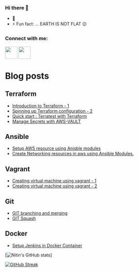 ### Hi there 👋
- 🌱
- ⚡ Fun fact: ... EARTH IS NOT FLAT :wink:
<!--
**imnitin28/imnitin28** is a ✨ _special_ ✨ repository because its `README.md` (this file) appears on your GitHub profile.

Here are some ideas to get you started:

- 🔭 I’m currently working on ...
- 🌱 I’m currently learning ...
- 👯 I’m looking to collaborate on ...
- 🤔 I’m looking for help with ...
- 💬 Ask me about ...
- 📫 How to reach me: ...
- 😄 Pronouns: ...

-->

<h3 align="left">Connect with me:</h3>
<p align="left">
<a href="https://instagram.com/minitin28" target="blank"><img align="center" src="https://cdn4.iconfinder.com/data/icons/picons-social/57/38-instagram-3-256.png" alt="" height="40" width="40" /></a>
<a href="http://linkedin.com/in/imnitin28" target="blank"><img align="center" src="https://cdn4.iconfinder.com/data/icons/flat-brand-logo-2/512/linkedin-256.png" alt="" height="40" width="40" /></a>
</p>

# Blog posts
<!-- BLOG-POST-LIST:START -->
## Terraform
- [Introduction to Terraform - 1](https://blog.knoldus.com/introduction-to-terraform-1/)
- [Spinning up Terraform configuration - 2](https://blog.knoldus.com/spinning-up-terraform-configuration-2/)
- [Quick start : Terratest with Terraform](https://blog.knoldus.com/quick-start-terratest-with-terraform/)
- [Manage Secrets with AWS-VAULT](https://blog.knoldus.com/manage-aws-secrets-with-aws-vault/)
## Ansible
- [Setup AWS resource using Anisble modules](https://blog.knoldus.com/setup-aws-resources-using-ansible-modules/)
- [Create Networking resources in aws using Ansible Modules.](https://blog.knoldus.com/create-network-infrastructure-on-aws-using-ansible-modules/)
## Vagrant 
- [Creating virtual machine using vagrant - 1](https://blog.knoldus.com/creating-virtual-machines-using-vagrant-1/)
- [Creating virtual machine using vagrant - 2](https://blog.knoldus.com/creating-virtual-machines-using-vagrant-2/)
## Git
- [GIT branching and merging](https://blog.knoldus.com/quick-overview-to-git-branch-and-merge/)
- [GIT Squash](https://blog.knoldus.com/squash-commits-in-git/)
## Docker
- [Setup Jenkins in Docker Container](https://blog.knoldus.com/setup-jenkins-in-docker-container/)
<!-- BLOG-POST-LIST:END -->


[![Nitin's GitHub stats](https://github-readme-stats.vercel.app/api?username=imnitin28&show_icons=true&theme=radical)]

[![GitHub Streak](https://github-readme-streak-stats.herokuapp.com/?user=imnitin28&theme=dark)](https://git.io/streak-stats)

